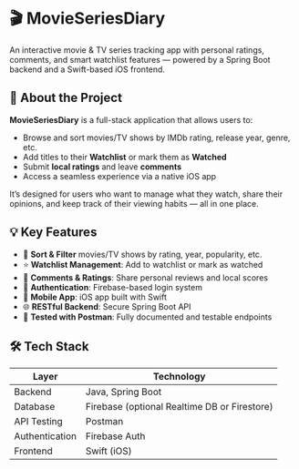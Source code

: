 # 🎬 MovieSeriesDiary

An interactive movie & TV series tracking app with personal ratings, comments, and smart watchlist features — powered by a Spring Boot backend and a Swift-based iOS frontend.

## 🚀 About the Project

**MovieSeriesDiary** is a full-stack application that allows users to:
- Browse and sort movies/TV shows by IMDb rating, release year, genre, etc.
- Add titles to their **Watchlist** or mark them as **Watched**
- Submit **local ratings** and leave **comments**
- Access a seamless experience via a native iOS app

It’s designed for users who want to manage what they watch, share their opinions, and keep track of their viewing habits — all in one place.

## 💡 Key Features

- 🔎 **Sort & Filter** movies/TV shows by rating, year, popularity, etc.
- ⭐ **Watchlist Management**: Add to watchlist or mark as watched
- 💬 **Comments & Ratings**: Share personal reviews and local scores
- 🔐 **Authentication**: Firebase-based login system
- 📱 **Mobile App**: iOS app built with Swift
- 🌐 **RESTful Backend**: Secure Spring Boot API
- 🧪 **Tested with Postman**: Fully documented and testable endpoints

## 🛠️ Tech Stack

| Layer        | Technology        |
| ------------ | ----------------- |
| Backend      | Java, Spring Boot |
| Database     | Firebase (optional Realtime DB or Firestore) |
| API Testing  | Postman           |
| Authentication | Firebase Auth  |
| Frontend     | Swift (iOS)       |

